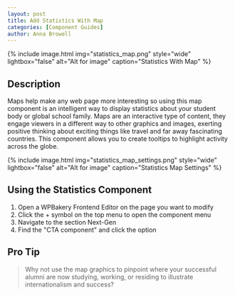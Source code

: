 ```yaml
---
layout: post
title: Add Statistics With Map
categories: [Component Guides]
author: Anna Browell
---
```

{% include image.html img="statistics_map.png" style="wide" lightbox="false" alt="Alt for image" caption="Statistics With Map" %}


## Description

Maps help make any web page more interesting so using this map component is an intelligent way to display statistics about your student body or global school family. Maps are an interactive type of content, they engage viewers in a different way to other graphics and images, exerting positive thinking about exciting things like travel and far away fascinating countries. This component allows you to create tooltips to highlight activity across the globe.

{% include image.html img="statistics_map_settings.png" style="wide" lightbox="false" alt="Alt for image" caption="Statistics Map Settings" %}


## Using the Statistics Component


1. Open a WPBakery Frontend Editor on the page you want to modify
2. Click the + symbol on the top menu to open the component menu
3. Navigate to the section Next-Gen
4. Find the "CTA component" and click the option


## Pro Tip
> Why not use the map graphics to pinpoint where your successful alumni are now studying, working, or residing to illustrate internationalism and success?
